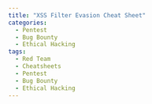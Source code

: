 ```yaml
---
title: "XSS Filter Evasion Cheat Sheet"
categories:
  - Pentest
  - Bug Bounty
  - Ethical Hacking
tags:
  - Red Team
  - Cheatsheets
  - Pentest
  - Bug Bounty
  - Ethical Hacking
---
```

